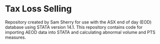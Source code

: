 # Tax Loss Selling
Repository created by Sam Sherry for use with the ASX end of day (EOD) database using STATA version 14.1.
This repository contains code for importing AEOD data into STATA and calculating abnormal volume and PTS measures.
